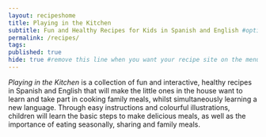 ```yaml
---
layout: recipeshome
title: Playing in the Kitchen
subtitle: Fun and Healthy Recipes for Kids in Spanish and English #optional sub title to the post
permalink: /recipes/
tags:
published: true
hide: true #remove this line when you want your recipe site on the menu
---
```


_Playing in the Kitchen_ is a collection of fun and interactive, healthy recipes in Spanish and English that will make the little ones in the house want to learn and take part in cooking family meals, whilst simultaneously learning a new language. Through easy instructions and colourful illustrations, children will learn the basic steps to make delicious meals, as well as the importance of eating seasonally, sharing and family meals.
